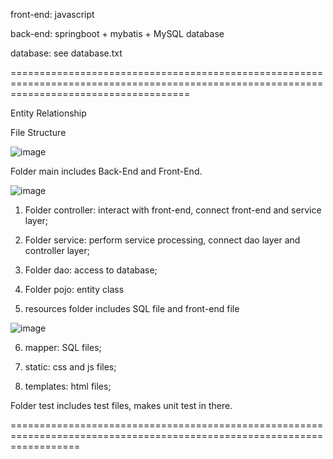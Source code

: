 front-end: javascript

back-end: springboot + mybatis + MySQL database

database: see database.txt

===========================================================================================================================================

Entity Relationship

File Structure

![image](https://github.com/wenbo2978/webDevelopment/assets/161510538/3e54b5c8-e519-456f-8248-de436ab28450)

Folder main includes Back-End and Front-End.

![image](https://github.com/wenbo2978/webDevelopment/assets/161510538/904e5bd0-60de-4a41-9a3f-4ca1a449b0a6)

1. Folder controller: interact with front-end, connect front-end and service layer;

2. Folder service: perform service processing, connect dao layer and controller layer;

3. Folder dao: access to database;

4. Folder pojo: entity class

5. resources folder includes SQL file and front-end file

![image](https://github.com/wenbo2978/webDevelopment/assets/161510538/b30fb65a-859e-4276-9304-5e3c1d71afaa)

6. mapper: SQL files;

7. static: css and js files;

8. templates: html files;
   
Folder test includes test files, makes unit test in there.

========================================================================================================================
